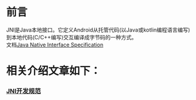 # 前言
JNI是Java本地接口。它定义Android从托管代码(以Java或kotlin编程语言编写)到本地代码(C/C++编写)交互编译成字节码的一种方式。</br>
文档[Java Native Interface Specification](https://docs.oracle.com/javase/7/docs/technotes/guides/jni/spec/jniTOC.html)</br>

# 相关介绍文章如下：
### [JNI开发规范](https://blog.csdn.net/u011686167/article/details/81784979)